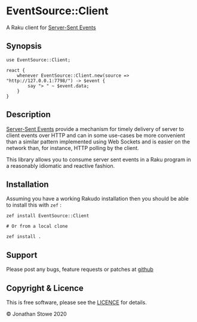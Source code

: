 # EventSource::Client

A Raku client for [Server-Sent Events](https://www.w3.org/TR/eventsource/)

## Synopsis

```perl6
use EventSource::Client;

react {
    whenever EventSource::Client.new(source => "http://127.0.0.1:7798/") -> $event {
        say "> " ~ $event.data;
    }
}
```

## Description

[Server-Sent Events](https://www.w3.org/TR/eventsource/) provide a mechanism for
timely delivery of server to client events over HTTP and can in some use-cases
be more convenient than a similar pattern implemented using Web Sockets and is
easier on the network than, for instance, HTTP polling by the client.

This library allows you to consume server sent events in a Raku program in
a reasonably idiomatic and reactive fashion.

## Installation

Assuming you have a working Rakudo installation then you should be able to
install this with `zef` :

    zef install EventSource::Client

    # Or from a local clone

    zef install .

## Support

Please post any bugs, feature requests or patches at  [github](https://github.com/jonathanstowe/EventSource-Client/issues)

## Copyright & Licence

This is free software, please see the [LICENCE](LICENCE) for details.

© Jonathan Stowe 2020
